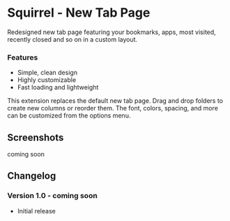 Squirrel - New Tab Page
===================

Redesigned new tab page featuring your bookmarks, apps, most visited, recently closed and so on in a custom layout.

### Features

- Simple, clean design
- Highly customizable
- Fast loading and lightweight

This extension replaces the default new tab page. Drag and drop folders to create new columns or reorder them. The font, colors, spacing, and more can be customized from the options menu.

Screenshots
-----------
coming soon

Changelog
---------

### Version 1.0 - coming soon

- Initial release
